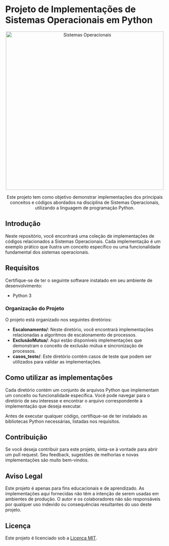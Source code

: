 # Projeto de Implementações de Sistemas Operacionais em Python

<p align="center">
  <img src="https://deinfo.uepg.br/~alunoso/2021/SO/Filosofos_Golang/img/gif_filosofos.gif" alt="Sistemas Operacionais" width="500">
</p>

<p align="center">Este projeto tem como objetivo demonstrar implementações dos principais conceitos e códigos abordados na disciplina de Sistemas Operacionais, utilizando a linguagem de programação Python.</p>

## Introdução

Neste repositório, você encontrará uma coleção de implementações de códigos relacionados a Sistemas Operacionais. Cada implementação é um exemplo prático que ilustra um conceito específico ou uma funcionalidade fundamental dos sistemas operacionais.

## Requisitos

Certifique-se de ter o seguinte software instalado em seu ambiente de desenvolvimento:

- Python 3

### Organização do Projeto
O projeto está organizado nos seguintes diretórios:

- **Escalonamento/**: Neste diretório, você encontrará implementações relacionadas a algoritmos de escalonamento de processos.
- **ExclusãoMutua/**: Aqui estão disponíveis implementações que demonstram o conceito de exclusão mútua e sincronização de processos.
- **casos_teste/**: Este diretório contém casos de teste que podem ser utilizados para validar as implementações.

## Como utilizar as implementações

Cada diretório contém um conjunto de arquivos Python que implementam um conceito ou funcionalidade específica. Você pode navegar para o diretório de seu interesse e encontrar o arquivo correspondente à implementação que deseja executar.

Antes de executar qualquer código, certifique-se de ter instalado as bibliotecas Python necessárias, listadas nos requisitos.

## Contribuição

Se você deseja contribuir para este projeto, sinta-se à vontade para abrir um pull request. Seu feedback, sugestões de melhorias e novas implementações são muito bem-vindos.

## Aviso Legal

Este projeto é apenas para fins educacionais e de aprendizado. As implementações aqui fornecidas não têm a intenção de serem usadas em ambientes de produção. O autor e os colaboradores não são responsáveis por qualquer uso indevido ou consequências resultantes do uso deste projeto.

## Licença

Este projeto é licenciado sob a [Licença MIT](LICENSE).
